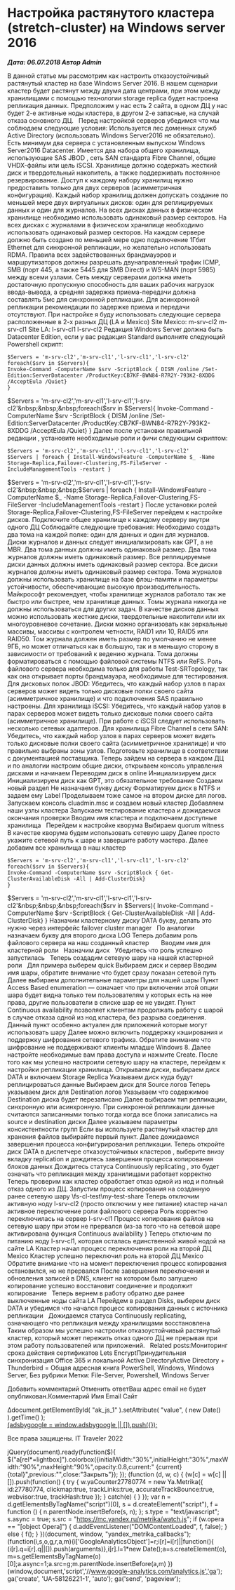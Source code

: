 # Настройка растянутого кластера (stretch-cluster) на Windows server 2016                	  
***Дата: 06.07.2018 Автор Admin***

В данной статье мы рассмотрим как настроить отказоустойчивый растянутый кластер на базе Windows Server 2016.
В нашем сценарии кластер будет растянут между двумя дата центрами, при этом между хранилищами с помощью технологии storage replica будет настроена репликация данных.
Предположим у нас есть 2 сайта, в одном ДЦ у нас будет 2-е активные ноды кластера, в другом 2-е запасные, на случай отказа основного ДЦ.
&nbsp;
Перед настройкой серверов убедимся что мы соблюдаем следующие условия:
Используется лес доменных служб Active Directory (использовать Windows Server2016 не обязательно).
Есть минимум два сервера с установленным выпуском Windows Server2016 Datacenter.
Имеется два набора общего хранилища, использующие SAS JBOD , сеть SAN стандарта Fibre Channel, общие VHDX-файлы или цель iSCSI.
Хранилище должно содержать жесткий диск и твердотельный накопитель, а также поддерживать постоянное резервирование.
Доступ к каждому набору хранилищ нужно предоставить только для двух серверов (асимметричная конфигурация).
Каждый набор хранилищ должен допускать создание по меньшей мере двух виртуальных дисков: один для реплицируемых данных и один для журналов.
На всех дисках данных в физическом хранилище необходимо использовать одинаковый размер секторов. На всех дисках с журналами в физическом хранилище необходимо использовать одинаковый размер секторов.
На каждом сервере должно быть создано по меньшей мере одно подключение 1Гбит Ethernet для синхронной репликации, но желательно использовать RDMA.
Правила всех задействованных брандмауэров и маршрутизаторов должны разрешать двунаправленный трафик ICMP, SMB (порт 445, а также 5445 для SMB Direct) и WS-MAN (порт 5985) между всеми узлами.
Сеть между серверами должна иметь достаточную пропускную способность для ваших рабочих нагрузок ввода-вывода, а средняя задержка приема-передачи должна составлять 5мс для синхронной репликации.
Для асинхронной репликации рекомендации по задержке приема и передачи отсутствуют.
При настройке я буду использовать следующие сервера расположенные в 2-х разных ДЦ (LA и Mexico)
Site Mexico:
m-srv-cl2
m-srv-cl1
Site LA:
l-srv-cl1
l-srv-cl2
Редакция Windows Server должна быть Datacenter Edition, если у вас редакция Standard выполните следующий Powershell скрипт:
```
$Servers = 'm-srv-cl2','m-srv-cl1','l-srv-cl1','l-srv-cl2'  
foreach($srv in $Servers){
Invoke-Command -ComputerName $srv -ScriptBlock { DISM /online /Set-Edition:ServerDatacenter /ProductKey:CB7KF-BWN84-R7R2Y-793K2-8XDDG /AcceptEula /Quiet}
}
```
$Servers = 'm-srv-cl2','m-srv-cl1','l-srv-cl1','l-srv-cl2'&nbsp;&nbsp;&nbsp;foreach($srv in $Servers){&nbsp;Invoke-Command -ComputerName $srv -ScriptBlock { DISM /online /Set-Edition:ServerDatacenter /ProductKey:CB7KF-BWN84-R7R2Y-793K2-8XDDG /AcceptEula /Quiet}&nbsp;}
Далее после установки правильной редакции , установите необходимые роли и фичи следующим скриптом:
```
$Servers = 'm-srv-cl2','m-srv-cl1','l-srv-cl1','l-srv-cl2'  
$Servers | foreach { Install-WindowsFeature -ComputerName $_ -Name Storage-Replica,Failover-Clustering,FS-FileServer -IncludeManagementTools -restart }
```
$Servers = 'm-srv-cl2','m-srv-cl1','l-srv-cl1','l-srv-cl2'&nbsp;&nbsp;&nbsp;$Servers | foreach { Install-WindowsFeature -ComputerName $_ -Name Storage-Replica,Failover-Clustering,FS-FileServer -IncludeManagementTools -restart }
После установки ролей Storage-Replica,Failover-Clustering,FS-FileServer перейдем к настройке дисков.
Подключите общее хранилище к каждому серверу внутри одного ДЦ
Соблюдайте следующие требования:
Необходимо создать два тома на каждой полке: один для данных и один для журналов.
Диски журналов и данных следует инициализировать как GPT, а не MBR.
Два тома данных должны иметь одинаковый размер.
Два тома журналов должны иметь одинаковый размер.
Все реплицируемые диски данных должны иметь одинаковый размер сектора.
Все диски журналов должны иметь одинаковый размер сектора.
Тома журналов должны использовать хранилище на базе флэш-памяти и параметры устойчивости, обеспечивающие высокую производительность.
Майкрософт рекомендует, чтобы хранилище журналов работало так же быстро или быстрее, чем хранилище данных.
Томы журнала никогда не должны использоваться для других задач.
В качестве дисков данных можно использовать жесткие диски, твердотельные накопители или их многоуровневое сочетание.
Диски можно организовать как зеркальные массивы, массивы с контролем четности, RAID1 или 10, RAID5 или RAID50.
Том журнала должен иметь размер по умолчанию не менее 9ГБ, но может отличаться как в большую, так и в меньшую сторону в зависимости от требований к ведению журнала.
Тома должны форматироваться с помощью файловой системы NTFS или ReFS.
Роль файлового сервера необходима только для работы Test-SRTopology, так как она открывает порты брандмауэра, необходимые для тестирования.
Для дисковых полок JBOD:
Убедитесь, что каждый набор узлов в парах серверов может видеть только дисковые полки своего сайта (асимметричное хранилище) и что подключения SAS правильно настроены.
Для хранилища iSCSI:
Убедитесь, что каждый набор узлов в парах серверов может видеть только дисковые полки своего сайта (асимметричное хранилище). При работе с iSCSI следует использовать несколько сетевых адаптеров.
Для хранилища Fibre Channel в сети SAN:
Убедитесь, что каждый набор узлов в парах серверов может видеть только дисковые полки своего сайта (асимметричное хранилище) и что правильно выбраны зоны узлов.
Подготовьте хранилище в соответствии с документацией поставщика.
Теперь зайдем на сервера в каждом ДЦ и по аналогии настроим общие диски, открываем консоль управления дисками и начинаем
Переводим диск в online
Инициализируем диск
Инициализируем диск как GPT, это обязательное требование
Создаем новый раздел
Не назначаем букву диску
Форматируем диск в NTFS и задаем ему Label
Проделываем тоже самое на втором диске для логов.
Запускаем консоль cluadmin.msc и создаем новый кластер
Добавляем наши узлы кластера
Запускаем тестирование кластера и дожидаемся окончания проверки
Вводим имя кластера и подключаем доступные хранилища
&nbsp;
Перейдем к настройке кворума
Выбираем quorum witness
В качестве кворума будем использовать сетевую шару
Далее просто укажите сетевой путь к шаре и завершите работу мастера.
Далее добавим все хранилища в наш кластер
```
$Servers = 'm-srv-cl2','m-srv-cl1','l-srv-cl1','l-srv-cl2'  
foreach($srv in $Servers){
Invoke-Command -ComputerName $srv -ScriptBlock { Get-ClusterAvailableDisk -All | Add-ClusterDisk}
}
```
$Servers = 'm-srv-cl2','m-srv-cl1','l-srv-cl1','l-srv-cl2'&nbsp;&nbsp;&nbsp;foreach($srv in $Servers){&nbsp;Invoke-Command -ComputerName $srv -ScriptBlock { Get-ClusterAvailableDisk -All | Add-ClusterDisk}&nbsp;}
Назначим кластерному диску DATA букву, делать это нужно через интерфейс failover cluster manager
&nbsp;
По аналогии назначаем букву для второго диска LOG
Теперь добавим роль файлового сервера на наш созданный кластер
&nbsp;
&nbsp;
&nbsp;
Вводим имя для кластерной роли
&nbsp;
Назначим диск
&nbsp;
Убедитесь что роль успешно запустилась
&nbsp;
Теперь создадим сетевую шару на нашей кластерной роли
&nbsp;
Для примера выберем quick
Выбираем диск и сервер
Вводим имя шары, обратите внимание что будет сразу показан сетевой путь
Далее выбираем дополнительные параметры для нашей шары
Пункт Access Based enumeration — означает что при включении этой опции шара будет видна только тем пользователям у которых есть на нее права, другие пользователи в списке шар ее не увидят.
Пункт Continuous availability позволяет клиентам продолжать работу с шарой в случае отказа одной из нод кластера, без разрыва соединения. Данный пункт особенно актуален для приложений которые могут использовать шару
Далее можно включить поддержку кэширования и поддержку шифрования сетевого трафика.
Обратите внимание что шифрование не поддерживают клиенты младше Windows 8.
Далее настройте необходимые вам права доступа и нажмите Create.
После того как мы успешно настроили сетевую шару на кластере, перейдем к настройки репликации хранилища.
Открываем диски, выбираем диск DATA и включаем Storage Replica
Указываем диск куда будут реплицироваться данные
Выбираем диск для Source логов
Теперь указываем диск для Destination логов
Указываем что содержимое Destination диска будет перезаписано
Далее выбираем тип репликации, синхронную или асинхронную.
При синхронной репликации данные считаются записанными только тогда когда все блоки записались на source и destination диски
Далее указываем параметры консистентности групп
Если вы используете растянутый кластер для хранения файлов выбирайте первый пункт.
Далее дожидаемся завершения процесса конфигурирования репликации.
Теперь откройте диск DATA в диспетчере отказоустойчивых кластеров , выберите внизу вкладку replication и дождитесь завершения процесса копирования блоков данных
Дождитесь статуса Continuously replicating , это будет означать что репликация между хранилищами работает корректно
Теперь проверим как кластер обработает отказ одной из нод и полный отказ одного из ДЦ.
Запустим процесс копирования на созданную ранее сетевую шару \\fs-cl-test\my-test-share
Теперь отключим активную ноду l-srv-cl2 (просто отключим у нее питание)
кластер начал активное переключение роли файлового сервера
Роль корректно переключилась на сервер l-srv-cl1
Процесс копирования файлов на сетевую шару при этом не прервался
(из-за того что на сетевой шаре активирована функция Continuous availability )
Теперь отключим по питанию ноду l-srv-cl1, которая осталась единственной живой нодой на сайте LA
Кластер начал процесс переключения роли на второй ДЦ Mexico
Кластер успешно переключил роль на второй ДЦ Mexico
Обратите внимание что на момент переключения процесс копирования остановился, но не прервался
После завершения переключения и обновления записей в DNS, клиент на котором было запущено копирование успешно восстановит соединение и продолжит копирование
&nbsp;
Теперь вернем в работу обратно две ранее выключенные ноды сайта LA
Перейдем в раздел Disks, выберем диск DATA и убедимся что начался процесс копирования данных с источника репликации
&nbsp;
Дожидаемся статуса Continuously replicating, означающего что репликация между хранилищами восстановлена
&nbsp;
Таким образом мы успешно настроили отказоустойчивый растянутый кластер, который может пережить отказ одного ДЦ не прерывая при этом работу пользователей или приложений.
&nbsp;
Related posts:Мониторинг срока действия сертификатов Lets EncryptПринудительная синхронизация Office 365 и локальной Active DirectoryActive Directory + Thunderbird = Общая адресная книга
 PowerShell, Windows, Windows Server, Без рубрики 
 Метки: File-Server, Powershell, Windows Server  
                        
Добавить комментарий Отменить ответВаш адрес email не будет опубликован.Комментарий Имя 
Email 
Сайт 
 
&#916;document.getElementById( "ak_js_1" ).setAttribute( "value", ( new Date() ).getTime() );	
<ins class="adsbygoogle"
style="display:block"
data-ad-client="ca-pub-1890562251101921"
data-ad-slot="9117958896"
data-ad-format="auto">
(adsbygoogle = window.adsbygoogle || []).push({});
  
Все права защищены. IT Traveler 2022 
                            
jQuery(document).ready(function($){
$("a[rel*=lightbox]").colorbox({initialWidth:"30%",initialHeight:"30%",maxWidth:"90%",maxHeight:"90%",opacity:0.8,current:" {current}  {total}",previous:"",close:"Закрыть"});
});
(function (d, w, c) {
(w[c] = w[c] || []).push(function() {
try {
w.yaCounter27780774 = new Ya.Metrika({
id:27780774,
clickmap:true,
trackLinks:true,
accurateTrackBounce:true,
webvisor:true,
trackHash:true
});
} catch(e) { }
});
var n = d.getElementsByTagName("script")[0],
s = d.createElement("script"),
f = function () { n.parentNode.insertBefore(s, n); };
s.type = "text/javascript";
s.async = true;
s.src = "https://mc.yandex.ru/metrika/watch.js";
if (w.opera == "[object Opera]") {
d.addEventListener("DOMContentLoaded", f, false);
} else { f(); }
})(document, window, "yandex_metrika_callbacks");
(function(i,s,o,g,r,a,m){i['GoogleAnalyticsObject']=r;i[r]=i[r]||function(){
(i[r].q=i[r].q||[]).push(arguments)},i[r].l=1*new Date();a=s.createElement(o),
m=s.getElementsByTagName(o)[0];a.async=1;a.src=g;m.parentNode.insertBefore(a,m)
})(window,document,'script','//www.google-analytics.com/analytics.js','ga');
ga('create', 'UA-58126221-1', 'auto');
ga('send', 'pageview');
